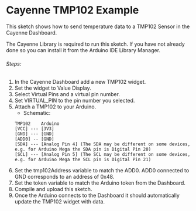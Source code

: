 # Cayenne TMP102 Example

This sketch shows how to send temperature data to a TMP102 Sensor in the Cayenne Dashboard.

The Cayenne Library is required to run this sketch. If you have not already done so you can install it from the Arduino IDE Library Manager.

###### Steps:
1. In the Cayenne Dashboard add a new TMP102 widget.
2. Set the widget to Value Display.
3. Select Virtual Pins and a virtual pin number.
4. Set VIRTUAL_PIN to the pin number you selected.
5. Attach a TMP102 to your Arduino.
   * Schematic:
   ```
   TMP102    Arduino
   [VCC] --- [3V3]
   [GND] --- [GND]
   [ADD0] -- [GND]
   [SDA] --- [Analog Pin 4] (The SDA may be different on some devices, e.g. for Arduino Mega the SDA pin is Digital Pin 20)
   [SCL] --- [Analog Pin 5] (The SCL may be different on some devices, e.g. for Arduino Mega the SCL pin is Digital Pin 21)
   ```
6. Set the tmp102Address variable to match the ADD0. ADD0 connected to GND corresponds to an address of 0x48.
7. Set the token variable to match the Arduino token from the Dashboard.
8. Compile and upload this sketch.
9. Once the Arduino connects to the Dashboard it should automatically update the TMP102 widget with data.